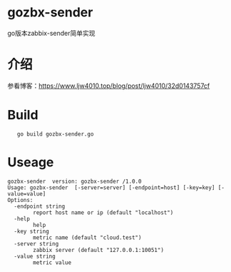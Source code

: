 # gozbx-sender
go版本zabbix-sender简单实现

# 介绍
参看博客：https://www.ljw4010.top/blog/post/ljw4010/32d0143757cf

# Build 
```shell
   go build gozbx-sender.go
```

# Useage
```shell
gozbx-sender  version: gozbx-sender /1.0.0
Usage: gozbx-sender  [-server=server] [-endpoint=host] [-key=key] [-value=value]
Options:
  -endpoint string
        report host name or ip (default "localhost")
  -help
        help
  -key string
        metric name (default "cloud.test")
  -server string
        zabbix server (default "127.0.0.1:10051")
  -value string
        metric value
```
        
        
        
        
 
